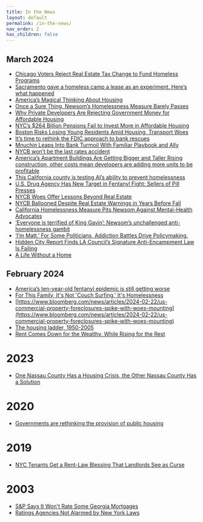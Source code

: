 ```yaml
---
title: In the News
layout: default
permalink: /in-the-news/
nav_order: 2
has_children: false
---
```


## **March 2024**
- [Chicago Voters Reject Real Estate Tax Change to Fund Homeless Programs](https://www.nytimes.com/2024/03/22/us/chicago-real-estate-tax-vote.html)
- [Sacramento gave a homeless camp a lease as an experiment. Here’s what happened](https://calmatters.org/housing/homelessness/2024/03/california-homelessness/)
- [America’s Magical Thinking About Housing](https://www.theatlantic.com/ideas/archive/2024/03/austin-texas-rents-falling-housing/677819/)
- [Once a Sure Thing, Newsom’s Homelessness Measure Barely Passes](https://www.nytimes.com/2024/03/20/us/california-prop-1-homelessness.html)
- [Why Private Developers Are Rejecting Government Money for Affordable Housing](https://www.wsj.com/real-estate/private-developers-affordable-housing-public-funds-3b779780?mod=panda_wsj_author_alert)
- [NYC’s $264 Billion Pensions Fail to Invest More in Affordable Housing](https://www.bloomberg.com/news/articles/2024-03-14/nyc-s-264-billion-pensions-fail-to-invest-more-in-affordable-housing?srnd=homepage-americas)
- [Boston Risks Losing Young Residents Amid Housing, Transport Woes](https://www.bloomberg.com/news/articles/2024-03-12/boston-risks-losing-young-residents-amid-housing-transport-woes?cmpid=BBD031224_CITYLAB&utm_medium=email&utm_source=newsletter&utm_term=240312&utm_campaign=citylabdaily)
- [It’s time to rethink the FDIC approach to bank rescues](https://www.ft.com/content/e1ce2ba6-89e3-4132-8061-02120cf8165d)
- [Mnuchin Leaps Into Bank Turmoil With Familiar Playbook and Ally](https://www.bloomberg.com/news/articles/2024-03-07/mnuchin-leaps-into-bank-turmoil-with-familiar-playbook-and-ally?srnd=homepage-americas)
- [NYCB won’t be the last rates accident](https://www.ft.com/content/00a0ed91-13bd-40b5-81e1-e852d6b2e4ce)
- [America’s Apartment Buildings Are Getting Bigger and Taller
Rising construction, other costs mean developers are adding more units to be profitable](https://www.wsj.com/real-estate/americas-apartment-buildings-are-getting-bigger-and-taller-e0d67136?mod=hp_lead_pos10)
- [This California county is testing AI’s ability to prevent homelessness](https://calmatters.org/housing/homelessness/2024/03/california-homeless-los-angeles-ai/)
- [U.S. Drug Agency Has New Target in Fentanyl Fight: Sellers of Pill Presses](https://www.wsj.com/business/logistics/u-s-drug-agency-has-new-target-in-fentanyl-fight-sellers-of-pill-presses-5fc943d6?mod=panda_wsj_author_alert)
- [NYCB Woes Offer Lessons Beyond Real Estate](https://www.bloomberg.com/opinion/articles/2024-03-04/nycb-woes-offer-lessons-beyond-office-and-apartment-loans?srnd=homepage-americas)
- [NYCB Ballooned Despite Real Estate Warnings in Years Before Fall](https://www.bloomberg.com/news/articles/2024-03-05/nycb-stock-dive-bank-ballooned-despite-real-estate-market-warnings?srnd=homepage-americas)
- [California Homelessness Measure Pits Newsom Against Mental-Health Advocates](https://www.wsj.com/politics/elections/california-homelessness-ballot-measure-prop-1-f883e74a?mod=hp_lead_pos6)
- [‘Everyone is terrified of King Gavin’: Newsom’s unchallenged anti-homelessness gambit](https://www.politico.com/news/2024/03/02/prop-1-ballot-measure-mental-health-battle-00144530)
- [‘I’m Matt.’ For Some Politicians, Addiction Battles Drive Policymaking.](https://www.nytimes.com/2024/03/02/us/drug-addiction-san-francisco.html)
- [Hidden City Report Finds LA Council’s Signature Anti-Encampment Law Is Failing](https://laist.com/news/housing-homelessness/los-angeles-homeless-enforcement-report-on-4118)
- [A Life Without a Home](https://www.nytimes.com/interactive/2024/02/21/opinion/homelessness-crisis-america-stories.html?smid=nytcore-ios-share&referringSource=articleShare&sgrp=c-cb)

## **February 2024**
- [America’s ten-year-old fentanyl epidemic is still getting worse](https://www.economist.com/briefing/2024/02/29/americas-ten-year-old-fentanyl-epidemic-is-still-getting-worse#:~:text=The%20figure%20for%202022%20was,double%20the%20figure%20of%202019.)
- [For This Family, It's Not 'Couch Surfing,' It's Homelessness](https://www.nytimes.com/2024/02/28/opinion/homelessness-definitions.html)
- [https://www.bloomberg.com/news/articles/2024-02-22/us-commercial-property-foreclosures-spike-with-woes-mounting](https://www.bloomberg.com/news/articles/2024-02-22/us-commercial-property-foreclosures-spike-with-woes-mounting)
- [The housing ladder, 1950-2005](https://www.economist.com/britain/2024/01/11/the-housing-ladder-1950-2005)
- [Rent Comes Down for the Wealthy, While Rising for the Rest](https://www.wsj.com/real-estate/rent-prices-luxury-housing-e02acdaf)

# **2023**
- [One Nassau County Has a Housing Crisis, the Other Nassau County Has a Solution
](https://www.bloomberg.com/news/features/2023-08-15/nassau-county-in-new-york-and-florida-show-importance-of-housing-costs?itm_source=record&itm_campaign=US_Housing_Crisis&itm_content=One_County%27s_Fix-5)

# **2020**

- [Governments are rethinking the provision of public housing](https://www.economist.com/special-report/2020/01/16/governments-are-rethinking-the-provision-of-public-housing?utm_medium=cpc.adword.pd&utm_source=google&ppccampaignID=17210591673&ppcadID=&utm_campaign=a.22brand_pmax&utm_content=conversion.direct-response.anonymous&gad_source=1&gclid=CjwKCAiA_5WvBhBAEiwAZtCU75nCwPIg76Vy91F9oY9Jo9uQxVqIlmlNqlZbcEkRdQcRO33ZDQBnbxoCRVoQAvD_BwE&gclsrc=aw.ds)

# **2019**

- [NYC Tenants Get a Rent-Law Blessing That Landlords See as Curse](https://www.bloomberg.com/news/articles/2019-06-12/nyc-tenants-get-a-rent-law-blessing-that-landlords-see-as-curse)

# **2003**
- [S&P Says It Won't Rate Some Georgia Mortgages](https://www.wsj.com/articles/SB1043031200188729224)
- [Ratings Agencies Not Alarmed by New York Laws](https://www.nytimes.com/2003/02/14/business/ratings-agencies-not-alarmed-by-new-york-laws.html)